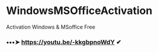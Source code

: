 # WindowsMSOfficeActivation
Activation Windows &amp; MSoffice Free
### •••➤ https://youtu.be/-kkgbpnoWdY ✔
